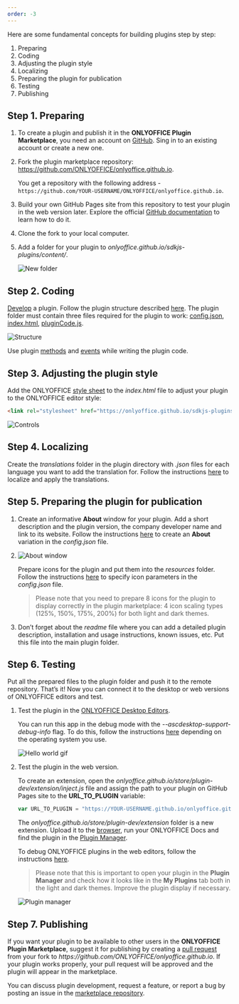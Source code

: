 ```yaml
---
order: -3
---
```



Here are some fundamental concepts for building plugins step by step:

1. Preparing
2. Coding
3. Adjusting the plugin style
4. Localizing
5. Preparing the plugin for publication
6. Testing
7. Publishing

## Step 1. Preparing

1. To create a plugin and publish it in the **ONLYOFFICE Plugin Marketplace**, you need an account on [GitHub](https://github.com/). Sing in to an existing account or create a new one.

2. Fork the plugin marketplace repository: <https://github.com/ONLYOFFICE/onlyoffice.github.io>.

   You get a repository with the following address - `https://github.com/YOUR-USERNAME/ONLYOFFICE/onlyoffice.github.io`.

3. Build your own GitHub Pages site from this repository to test your plugin in the web version later. Explore the official [GitHub documentation](https://docs.github.com/en/pages/quickstart) to learn how to do it.

4. Clone the fork to your local computer.

5. Add a folder for your plugin to *onlyoffice.github.io/sdkjs-plugins/content/*.

   ![New folder](/assets/images/plugins/new-folder.png)

## Step 2. Coding

[Develop](../../Plugins/Developing%20plugins/index.md) a plugin. Follow the plugin structure described [here](../Plugin%20structure/index.md). The plugin folder must contain three files required for the plugin to work: [config.json](../../Usage%20API/Config/index.md), [index.html](../../Usage%20API/index.html/index.md), [pluginCode.js](../../Usage%20API/Common%20API/index.mdx).

![Structure](/assets/images/plugins/plugins-structure.png)

Use plugin [methods](/plugin/plugin) and [events](/plugin/events) while writing the plugin code.

## Step 3. Adjusting the plugin style

Add the ONLYOFFICE [style sheet](../../Plugins/Plugin%20styles/index.md) to the *index.html* file to adjust your plugin to the ONLYOFFICE editor style:

``` html
<link rel="stylesheet" href="https://onlyoffice.github.io/sdkjs-plugins/v1/plugins.css">
```

![Controls](/assets/images/plugins/controls.png)

## Step 4. Localizing

Create the *translations* folder in the plugin directory with *.json* files for each language you want to add the translation for. Follow the instructions [here](../../Plugins/Plugin%20localization/index.md) to localize and apply the translations.

## Step 5. Preparing the plugin for publication

1. Create an informative **About** window for your plugin. Add a short description and the plugin version, the company developer name and link to its website. Follow the instructions [here](../../Usage%20API/Config/Plugin%20variations/index.md) to create an **About** variation in the *config.json* file.

2. ![About window](/assets/images/plugins/about-variation.png)

   Prepare icons for the plugin and put them into the *resources* folder. Follow the instructions [here](../../Usage%20API/Config/Plugin%20icons/index.md) to specify icon parameters in the *config.json* file.

   > Please note that you need to prepare 8 icons for the plugin to display correctly in the plugin marketplace: 4 icon scaling types (125%, 150%, 175%, 200%) for both light and dark themes.

3. Don’t forget about the *readme* file where you can add a detailed plugin description, installation and usage instructions, known issues, etc. Put this file into the main plugin folder.

## Step 6. Testing

Put all the prepared files to the plugin folder and push it to the remote repository. That’s it! Now you can connect it to the desktop or web versions of ONLYOFFICE editors and test.

1. Test the plugin in the [ONLYOFFICE Desktop Editors](../../Plugins/Adding%20plugins/ONLYOFFICE%20Desktop%20Editors/index.md).

   You can run this app in the debug mode with the *--ascdesktop-support-debug-info* flag. To do this, follow the instructions [here](../../../Desktop%20Editors/Usage%20API/Debugging/index.md) depending on the operating system you use.

   ![Hello world gif](/assets/images/plugins/hello-world.gif)

2. Test the plugin in the web version.

   To create an extension, open the *onlyoffice.github.io/store/plugin-dev/extension/inject.js* file and assign the path to your plugin on GitHub Pages site to the **URL\_TO\_PLUGIN** variable:

   ``` javascript
   var URL_TO_PLUGIN = "https://YOUR-USERNAME.github.io/onlyoffice.github.io/sdkjs-plugins/content/helloworld/"
   ```

   The *onlyoffice.github.io/store/plugin-dev/extension* folder is a new extension. Upload it to the [browser](../../Plugins/Adding%20plugins/ONLYOFFICE%20Cloud/index.md#step-2-uploading-extensions-to-the-browser), run your ONLYOFFICE Docs and find the plugin in the [Plugin Manager](../../Plugins/Adding%20plugins/ONLYOFFICE%20Docs%20on-premises/index.md#adding-plugins-through-the-plugin-manager).

   To debug ONLYOFFICE plugins in the web editors, follow the instructions [here](../../Plugins/Developing%20plugins/index.md#for-onlyoffice-web-editors).

   > Please note that this is important to open your plugin in the **Plugin Manager** and check how it looks like in the **My Plugins** tab both in the light and dark themes. Improve the plugin display if necessary.

   ![Plugin manager](/assets/images/plugins/plugin-manager.png)

## Step 7. Publishing

If you want your plugin to be available to other users in the **ONLYOFFICE Plugin Marketplace**, suggest it for publishing by creating a [pull request](https://github.com/ONLYOFFICE/onlyoffice.github.io/pulls) from your fork to *https\://github.com/ONLYOFFICE/onlyoffice.github.io*. If your plugin works properly, your pull request will be approved and the plugin will appear in the marketplace.


You can discuss plugin development, request a feature, or report a bug by posting an issue in the [marketplace repository](https://github.com/ONLYOFFICE/onlyoffice.github.io/issues).
